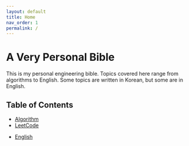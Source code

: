 ```yaml
---
layout: default
title: Home
nav_order: 1
permalink: /
---
```


# A Very Personal Bible

 This is my personal engineering bible. Topics covered here range from
 algorithms to English. Some topics are written in Korean, but some
 are in English.

## Table of Contents
 - [Algorithm](algorithm/)
 - [LeetCode](leetcode/)
 <!-- - [PL Theory](pl/) -->
 - [English](english/)
 <!-- - [Daily Record](daily/) -->
